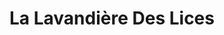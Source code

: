 ---
title: "La Lavandière Des Lices"
url: /vern-sur-seiche/la-lavandiere-des-lices/
shop: Wäscherei
---